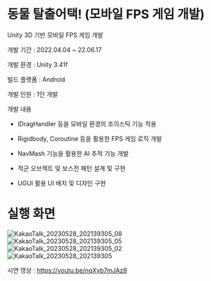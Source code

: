 # 동물 탈출어택! (모바일 FPS 게임 개발)

Unity 3D 기반 모바일 FPS 게임 개발

개발 기간 : 2022.04.04 ~ 22.06.17

개발 환경 : Unity 3.41f

빌드 플랫폼 : Android

개발 인원 : 1인 개발

개발 내용

- IDragHandler 등을 모바일 환경의 조이스틱 기능 적용

- Rigidbody, Coroutine 등을 활용한 FPS 게임 로직 개발

- NavMash 기능을 활용한 AI 추적 기능 개발

- 적군 오브젝트 및 보스전 패턴 설계 및 구현

- UGUI 활용 UI 배치 및 디자인 구현

# 실행 화면

![KakaoTalk_20230528_202139305_08](https://github.com/jush4049/Animals_Escape_Attack/assets/96518656/36b8baa4-a497-403c-bed2-543ddc385bb9)
![KakaoTalk_20230528_202139305_05](https://github.com/jush4049/Animals_Escape_Attack/assets/96518656/f2d97fd8-b952-46ed-bfda-85f2dcc8ae96)
![KakaoTalk_20230528_202139305_02](https://github.com/jush4049/Animals_Escape_Attack/assets/96518656/bbd43806-7930-41c3-80cf-4c62f0d92447)
![KakaoTalk_20230528_202139305](https://github.com/jush4049/Animals_Escape_Attack/assets/96518656/18d18b64-0c82-4e31-858e-148deb9b421a)

시연 영상  : https://youtu.be/nqXyb7mJAz8
